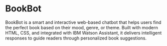 # BookBot
BookBot is a smart and interactive web-based chatbot that helps users find the perfect book based on their mood, genre, or theme. Built with modern HTML, CSS, and integrated with IBM Watson Assistant, it delivers intelligent responses to guide readers through personalized book suggestions.
